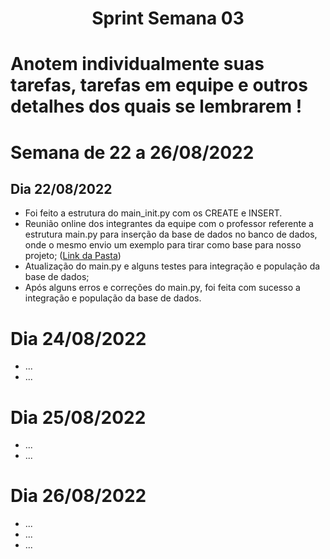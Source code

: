 <h1 align="center"> Sprint Semana 03 </h1>

# Anotem individualmente suas tarefas, tarefas em equipe e outros detalhes dos quais se lembrarem !

# Semana de 22 a 26/08/2022

##  Dia 22/08/2022
- Foi feito a estrutura do main_init.py com os CREATE e INSERT.
- Reunião online dos integrantes da equipe com o professor referente a estrutura main.py para inserção da base de dados no banco de dados, onde o mesmo envio um exemplo para tirar como base para nosso projeto; ([Link da Pasta](/Projeto/Testes/main-mysql3.py))
- Atualização do main.py e alguns testes para integração e população da base de dados;
- Após alguns erros e correções do main.py, foi feita com sucesso a integração e população da base de dados.

# Dia 24/08/2022
- ...
- ...

# Dia 25/08/2022
- ...
- ...

# Dia 26/08/2022
- ...
- ...
- ...

